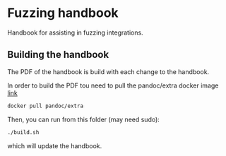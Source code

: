 # Fuzzing handbook

Handbook for assisting in fuzzing integrations.

## Building the handbook

The PDF of the handbook is build with each change to the handbook.

In order to build the PDF tou need to pull the pandoc/extra docker image [link](https://hub.docker.com/r/pandoc/extra)

```bash
docker pull pandoc/extra
```

Then, you can run from this folder (may need sudo):

```bash
./build.sh
```

which will update the handbook.
